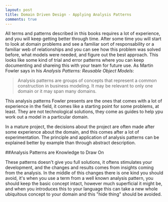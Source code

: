 ```yaml
---
layout: post
title: Domain Driven Design - Applying Analysis Patterns
comments: true
---
```


All terms and patterns described in this books requires a lot of experience, and you will keep getting better through time. After some time you will start to look at domain problems and see a familiar sort of responsability or a familiar web of relationships and you can see how this problem was solved before, what models were needed, and figure out the best approach. This looks like some kind of trial and error patterns where you can keep documenting and shareing this with your team for future use. As Martin Fowler says in his _Analysis Patterns: Reusable Object Models_:

>Analysis patterns are groups of concepts that represent a common construction in business modeling. It may be relevant to only one domain or it may span many domains.

This analysis patterns Fowler presents are the ones that comes with a lot of experience in the field, it comes like a starting point for some problems, at least. They are not technological solutions, they come as guides to help ypu work out a model in a particular domain.

In a mature project, the decisions about the project are often made after some experience about the domain, and this comes after a lot of experimentation. The principle and application of analysis patterns can be explained better by example than through abstract description. 

##Analysis Patterns are Knowledge to Draw On

These patterns doesn't give you full solutions, it oftens stimulates your development, and the changes and results comes from insights coming from the analysis. In the middle of this changes there is one kind  you should avoid, it's when you use a term from a well known analysis pattern, you should keep the basic concept intact, however much superficial it might be, and when you introduces this to your language this can take a new whole ubiquitous concept to your domain and this "hide thing" should be avoided.

